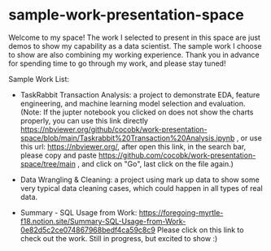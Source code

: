 # sample-work-presentation-space
 Welcome to my space! The work I selected to present in this space are just demos to show my capability as a data scientist. The sample work I choose to show are also combining my working experience. 
 Thank you in advance for spending time to go through my work, and please stay tuned!
 
 Sample Work List:
 
 - TaskRabbit Transaction Analysis: a project to demonstrate EDA, feature engineering, and machine learning model selection and evaluation.
 (Note: If the jupter notebook you clicked on does not show the charts properly, you can use this link directly https://nbviewer.org/github/cocobk/work-presentation-space/blob/main/Taskrabbit%20Transaction%20Analysis.ipynb , or use this url: https://nbviewer.org/, after open this link, in the search bar, please copy and paste https://github.com/cocobk/work-presentation-space/tree/main , and click on "Go", last
click on the file again.)

 - Data Wrangling & Cleaning: a project using mark up data to show some very typical data cleaning cases, which could happen in all types of real data.

 - Summary - SQL Usage from Work: https://foregoing-myrtle-f18.notion.site/Summary-SQL-Usage-from-Work-0e82d5c2ce074867968bedf4ca59c8c9
   Please click on this link to check out the work. Still in progress, but excited to show :)                                                                                                                               

